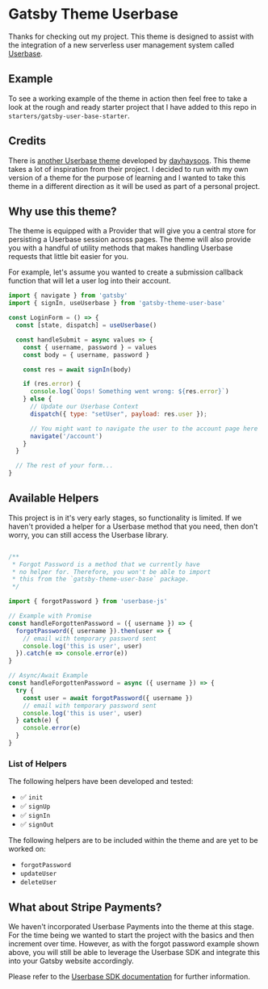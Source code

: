 # Gatsby Theme Userbase

Thanks for checking out my project. This theme is designed to assist with the integration of a new serverless user management system called [Userbase](https://userbase.com).

## Example
To see a working example of the theme in action then feel free to take a look at the rough and ready starter project that I have added to this repo in `starters/gatsby-user-base-starter`.

## Credits
There is [another Userbase theme](https://github.com/dayhaysoos/gatsby-theme-userbase) developed by [dayhaysoos](https://github.com/dayhaysoos). This theme takes a lot of inspiration from their project. I decided to run with my own version of a theme for the purpose of learning and I wanted to take this theme in a different direction as it will be used as part of a personal project.

## Why use this theme?

The theme is equipped with a Provider that will give you a central store for persisting a Userbase session across pages. The theme will also provide you with a handful of utility methods that makes handling Userbase requests that little bit easier for you.

For example, let's assume you wanted to create a submission callback function that will let a user log into their account.

```jsx
import { navigate } from 'gatsby'
import { signIn, useUserbase } from 'gatsby-theme-user-base'

const LoginForm = () => {
  const [state, dispatch] = useUserbase()

  const handleSubmit = async values => {
    const { username, password } = values
    const body = { username, password }

    const res = await signIn(body)

    if (res.error) {
      console.log(`Oops! Something went wrong: ${res.error}`)
    } else {
      // Update our Userbase Context
      dispatch({ type: "setUser", payload: res.user });

      // You might want to navigate the user to the account page here
      navigate('/account')
    }
  }

  // The rest of your form...
}
```

## Available Helpers

This project is in it's very early stages, so functionality is limited. If we haven't provided a helper for a Userbase method that you need, then don't worry, you can still access the Userbase library.

```js

/**
 * Forgot Password is a method that we currently have
 * no helper for. Therefore, you won't be able to import
 * this from the `gatsby-theme-user-base` package.
 */

import { forgotPassword } from 'userbase-js'

// Example with Promise
const handleForgottenPassword = ({ username }) => {
  forgotPassword({ username }).then(user => {
    // email with temporary password sent
    console.log('this is user', user)
  }).catch(e => console.error(e))
}

// Async/Await Example
const handleForgottenPassword = async ({ username }) => {
  try {
    const user = await forgotPassword({ username })
    // email with temporary password sent
    console.log('this is user', user)
  } catch(e) {
    console.error(e)
  }
}
```

### List of Helpers

The following helpers have been developed and tested:
- ✅ `init`
- ✅ `signUp`
- ✅ `signIn`
- ✅ `signOut`

The following helpers are to be included within the theme and are yet to be worked on:

- `forgotPassword`
- `updateUser`
- `deleteUser`

## What about Stripe Payments?

We haven't incorporated Userbase Payments into the theme at this stage. For the time being we wanted to start the project with the basics and then increment over time. However, as with the forgot password example shown above, you will still be able to leverage the Userbase SDK and integrate this into your Gatsby website accordingly.

Please refer to the [Userbase SDK documentation](https://userbase.com/docs/sdk/) for further information.
